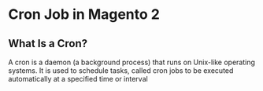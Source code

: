 # Cron Job in Magento 2

## What Is a Cron?​
A cron is a daemon (a background process) that runs on Unix-like operating systems. It is used to schedule tasks, called cron jobs to be executed automatically at a specified time or interval